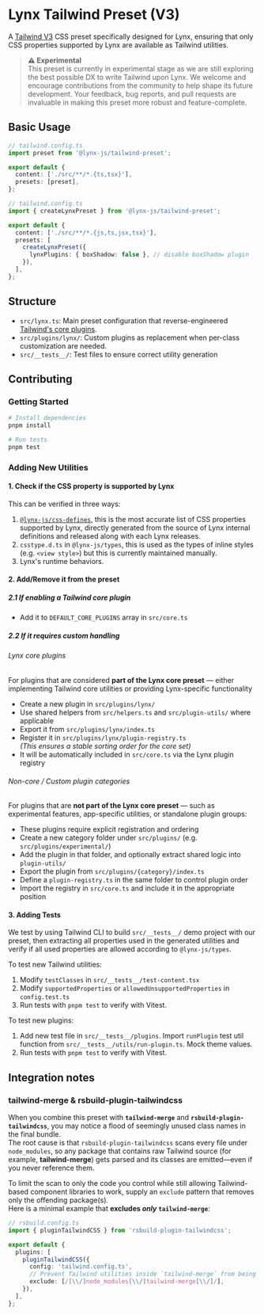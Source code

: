 # Lynx Tailwind Preset (V3)

A [Tailwind V3](https://v3.tailwindcss.com/) CSS preset specifically designed for Lynx, ensuring that only CSS properties supported by Lynx are available as Tailwind utilities.

> **⚠️ Experimental**\
> This preset is currently in experimental stage as we are still exploring the best possible DX to write Tailwind upon Lynx. We welcome and encourage contributions from the community to help shape its future development. Your feedback, bug reports, and pull requests are invaluable in making this preset more robust and feature-complete.

## Basic Usage

```typescript
// tailwind.config.ts
import preset from '@lynx-js/tailwind-preset';

export default {
  content: ['./src/**/*.{ts,tsx}'],
  presets: [preset],
};
```

```typescript
// tailwind.config.ts
import { createLynxPreset } from '@lynx-js/tailwind-preset';

export default {
  content: ['./src/**/*.{js,ts,jsx,tsx}'],
  presets: [
    createLynxPreset({
      lynxPlugins: { boxShadow: false }, // disable boxShadow plugin
    }),
  ],
};
```

## Structure

- `src/lynx.ts`: Main preset configuration that reverse-engineered [Tailwind's core plugins](https://github.com/tailwindlabs/tailwindcss/blob/v3/src/corePlugins.js).
- `src/plugins/lynx/`: Custom plugins as replacement when per-class customization are needed.
- `src/__tests__/`: Test files to ensure correct utility generation

## Contributing

### Getting Started

```bash
# Install dependencies
pnpm install

# Run tests
pnpm test
```

### Adding New Utilities

#### 1. Check if the CSS property is supported by Lynx

This can be verified in three ways:

1. [`@lynx-js/css-defines`](https://www.npmjs.com/package/@lynx-js/css-defines), this is the most accurate list of CSS properties supported by Lynx, directly generated from the source of Lynx internal definitions and released along with each Lynx releases.
2. `csstype.d.ts` in `@lynx-js/types`, this is used as the types of inline styles (e.g. `<view style>`) but this is currently maintained manually.
3. Lynx's runtime behaviors.

#### 2. Add/Remove it from the preset

##### 2.1 If enabling a Tailwind core plugin

- Add it to `DEFAULT_CORE_PLUGINS` array in `src/core.ts`

##### 2.2 If it requires custom handling

###### Lynx core plugins

For plugins that are considered **part of the Lynx core preset** — either implementing Tailwind core utilities or providing Lynx-specific functionality

- Create a new plugin in `src/plugins/lynx/`
- Use shared helpers from `src/helpers.ts` and `src/plugin-utils/` where applicable
- Export it from `src/plugins/lynx/index.ts`
- Register it in `src/plugins/lynx/plugin-registry.ts`\
  _(This ensures a stable sorting order for the core set)_
- It will be automatically included in `src/core.ts` via the Lynx plugin registry

###### Non-core / Custom plugin categories

For plugins that are **not part of the Lynx core preset** — such as experimental features, app-specific utilities, or standalone plugin groups:

- These plugins require explicit registration and ordering
- Create a new category folder under `src/plugins/` (e.g. `src/plugins/experimental/`)
- Add the plugin in that folder, and optionally extract shared logic into `plugin-utils/`
- Export the plugin from `src/plugins/{category}/index.ts`
- Define a `plugin-registry.ts` in the same folder to control plugin order
- Import the registry in `src/core.ts` and include it in the appropriate position

#### 3. Adding Tests

We test by using Tailwind CLI to build `src/__tests__/` demo project with our preset, then extracting all properties used in the generated utilities and verify if all used properties are allowed according to `@lynx-js/types`.

To test new Tailwind utilities:

1. Modify `testClasses` in `src/__tests__/test-content.tsx`
2. Modify `supportedProperties` or `allowedUnsupportedProperties` in `config.test.ts`
3. Run tests with `pnpm test` to verify with Vitest.

To test new plugins:

1. Add new test file in `src/__tests__/plugins`. Import `runPlugin` test util function from `src/__tests__/utils/run-plugin.ts`. Mock theme values.
2. Run tests with `pnpm test` to verify with Vitest.

## Integration notes

### tailwind-merge & rsbuild-plugin-tailwindcss

When you combine this preset with **`tailwind-merge`** and **`rsbuild-plugin-tailwindcss`**, you may notice a flood of seemingly unused class names in the final bundle.\
The root cause is that `rsbuild-plugin-tailwindcss` scans every file under `node_modules`, so any package that contains raw Tailwind source (for example, **tailwind-merge**) gets parsed and its classes are emitted—even if you never reference them.

To limit the scan to only the code you control while still allowing Tailwind-based component libraries to work, supply an `exclude` pattern that removes only the offending package(s).\
Here is a minimal example that **excludes _only_ `tailwind-merge`**:

```ts
// rsbuild.config.ts
import { pluginTailwindCSS } from 'rsbuild-plugin-tailwindcss';

export default {
  plugins: [
    pluginTailwindCSS({
      config: 'tailwind.config.ts',
      // Prevent Tailwind utilities inside `tailwind-merge` from being scanned
      exclude: [/[\\/]node_modules[\\/]tailwind-merge[\\/]/],
    }),
  ],
};
```
